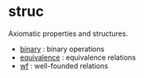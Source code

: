 struc
=====

Axiomatic properties and structures.

* [binary](binary.lean) : binary operations
* [equivalence](equivalence.lean) : equivalence relations
* [wf](wf.lean) : well-founded relations
